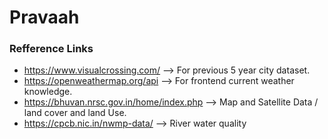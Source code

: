 # Pravaah

### Refference Links 

- https://www.visualcrossing.com/ 
--> For previous 5 year city dataset.  
- https://openweathermap.org/api
--> For frontend current weather knowledge.
- https://bhuvan.nrsc.gov.in/home/index.php
--> Map and Satellite Data / land cover and land Use.
- https://cpcb.nic.in/nwmp-data/
--> River water quality
